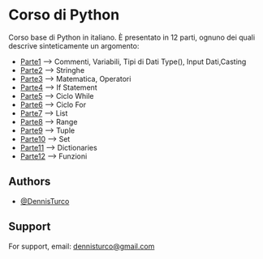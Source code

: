 # Corso di Python
Corso base di Python in italiano.
È presentato in 12 parti, ognuno dei quali descrive sinteticamente un argomento:

- <ins>Parte1</ins>   -->  Commenti, Variabili, Tipi di Dati Type(), Input Dati,Casting
- <ins>Parte2</ins>   -->  Stringhe
- <ins>Parte3</ins>   -->  Matematica, Operatori
- <ins>Parte4</ins>   -->  If Statement
- <ins>Parte5</ins>   -->  Ciclo While
- <ins>Parte6</ins>   -->  Ciclo For
- <ins>Parte7</ins>   -->  List
- <ins>Parte8</ins>   -->  Range
- <ins>Parte9</ins>   -->  Tuple
- <ins>Parte10</ins>  -->  Set
- <ins>Parte11</ins>  -->  Dictionaries
- <ins>Parte12</ins>  -->  Funzioni

## Authors

- [@DennisTurco](https://www.github.com/DennisTurco)


## Support

For support, email: dennisturco@gmail.com
